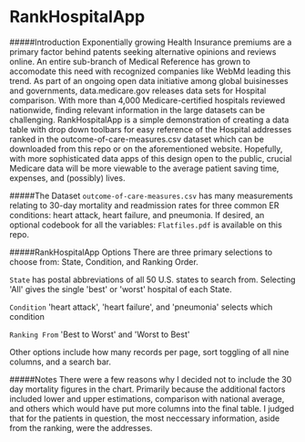 RankHospitalApp
===============
#####Introduction
Exponentially growing Health Insurance premiums are a primary factor behind patents seeking alternative opinions 
and reviews online. An entire sub-branch of Medical Reference has grown to accomodate this need with recognized 
companies like WebMd leading this trend. As part of an ongoing open data initiative among global buisinesses and 
governments, data.medicare.gov releases data sets for Hospital comparison. With more than 4,000 
Medicare-certified hospitals reviewed nationwide, finding relevant information in the large datasets can be 
challenging. RankHospitalApp is a simple demonstration of creating a data table with drop down toolbars for easy 
reference of the Hospital addresses ranked in the outcome-of-care-measures.csv dataset which can be downloaded 
from this repo or on the aforementioned website. Hopefully, with more sophisticated data apps of this design 
open to the public, crucial Medicare data will be more viewable to the average patient saving time, expenses, 
and (possibly) lives.

#####The Dataset
`outcome-of-care-measures.csv` has many measurements relating to 30-day mortality and readmission rates for three
common ER conditions: heart attack, heart failure, and pneumonia. If desired, an optional codebook for all the 
variables: `Flatfiles.pdf` is available on this repo.

#####RankHospitalApp Options
There are three primary selections to choose from: State, Condition, and Ranking Order.

`State` has postal abbreviations of all 50 U.S. states to search from. Selecting 'All' gives the single 'best' 
or 'worst' hospital of each State.

`Condition` 'heart attack', 'heart failure', and 'pneumonia' selects which condition

`Ranking From` 'Best to Worst' and 'Worst to Best'

Other options include how many records per page, sort toggling of all nine columns, and a search bar.

#####Notes
There were a few reasons why I decided not to include the 30 day mortality figures in the chart. Primarily 
because the additional factors included lower and upper estimations, comparison with national average, and 
others which would have put more columns into the final table. I judged that for the patients in question, the 
most neccessary information, aside from the ranking, were the addresses.   
